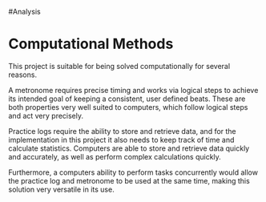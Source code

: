 #Analysis
# Computational Methods

This project is suitable for being solved computationally for several reasons. 

A metronome requires precise timing and works via logical steps to achieve its intended goal of keeping a consistent, user defined beats. These are both properties very well suited to computers, which follow logical steps and act very precisely. 

Practice logs require the ability to store and retrieve data, and for the implementation in this project it also needs to keep track of time and calculate statistics. Computers are able to store and retrieve data quickly and accurately, as well as perform complex calculations quickly. 

Furthermore, a computers ability to perform tasks concurrently would allow the practice log and metronome to be used at the same time, making this solution very versatile in its use.